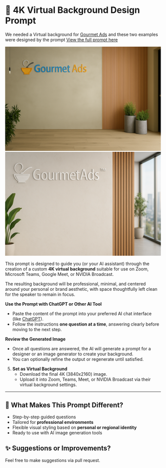 # 🎥 4K Virtual Background Design Prompt

We needed a Virtual background for [Gourmet Ads](https://www.gourmetads.com) and these two examples were designed by the prompt [View the full prompt here](4k_virtual_background_prompt.md)

![Sample Gourmet Ads Virtual Background](/gourmetads-background.png)
![Sample Gourmet Ads Virtual Background](/gourmetads-background2.png)

This prompt is designed to guide you (or your AI assistant) through the creation of a custom **4K virtual background** suitable for use on Zoom, Microsoft Teams, Google Meet, or NVIDIA Broadcast.

The resulting background will be professional, minimal, and centered around your personal or brand aesthetic, with space thoughtfully left clean for the speaker to remain in focus.

**Use the Prompt with ChatGPT or Other AI Tool**
   - Paste the content of the prompt into your preferred AI chat interface (like [ChatGPT](https://chat.openai.com)).
   - Follow the instructions **one question at a time**, answering clearly before moving to the next step.

**Review the Generated Image**
   - Once all questions are answered, the AI will generate a prompt for a designer or an image generator to create your background.
   - You can optionally refine the output or regenerate until satisfied.

5. **Set as Virtual Background**
   - Download the final 4K (3840x2160) image.
   - Upload it into Zoom, Teams, Meet, or NVIDIA Broadcast via their virtual background settings.

---

## 🧩 What Makes This Prompt Different?

- Step-by-step guided questions
- Tailored for **professional environments**
- Flexible visual styling based on **personal or regional identity**
- Ready to use with AI image generation tools

## ✨ Suggestions or Improvements?

Feel free to make suggestions via pull request. 
